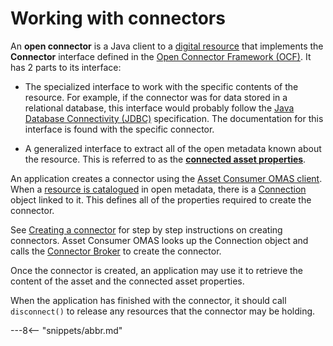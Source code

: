 <!-- SPDX-License-Identifier: CC-BY-4.0 -->
<!-- Copyright Contributors to the ODPi Egeria project 2019. -->

# Working with connectors

An **open connector** is a Java client to a [digital resource](./concepts/resource) that implements the **Connector** interface defined in the [Open Connector Framework (OCF)](./frameworks/ocf/overview). It has 2 parts to its interface:

- The specialized interface to work with the specific contents of the resource.  For example, if the connector was for data stored in a relational database, this interface would probably follow the 
  [Java Database Connectivity (JDBC)](https://en.wikipedia.org/wiki/Java_Database_Connectivity) specification.  The documentation for this interface is found with the specific connector. 

- A generalized interface to extract all of the open metadata known about the resource.  This is referred to as the [**connected asset properties**](./concepts/connected-asset-properties).
  
An application creates a connector using the [Asset Consumer OMAS client](creating-a-connector.md). When a [resource is catalogued](./concepts/assets) in  open metadata,
there is a [Connection](./concepts/connection) object linked to it.  This defines all of the properties required to create the connector.

See [Creating a connector](creating-a-connector.md) for step by step instructions on creating connectors.
Asset Consumer OMAS looks up the Connection object and calls the [Connector Broker](./concepts/connector-broker)
to create the connector.

Once the connector is created, an application may use it to retrieve the content of the asset and the connected
asset properties.

When the application has finished with the connector, it should call `disconnect()` to release any resources
that the connector may be holding.

---8<-- "snippets/abbr.md"
